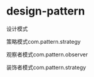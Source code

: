 # design-pattern

设计模式

策略模式com.pattern.strategy

观察者模式com.pattern.observer

装饰者模式com.pattern.strategy